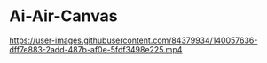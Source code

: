 # Ai-Air-Canvas

https://user-images.githubusercontent.com/84379934/140057636-dff7e883-2add-487b-af0e-5fdf3498e225.mp4

